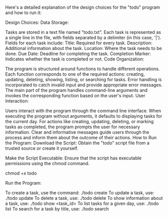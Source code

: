 Here's a detailed explanation of the design choices for the "todo" program and how to run it:

Design Choices:
Data Storage:

Tasks are stored in a text file named "todo.txt".
Each task is represented as a single line in the file, with fields separated by a delimiter (in this case, '|').
Fields for each task include:
Title: Required for every task.
Description: Additional information about the task.
Location: Where the task needs to be done.
Due Date: Deadline for completing the task.
Completion Marker: Indicates whether the task is completed or not.
Code Organization:

The program is structured around functions to handle different operations.
Each function corresponds to one of the required actions: creating, updating, deleting, showing, listing, or searching for tasks.
Error handling is incorporated to catch invalid input and provide appropriate error messages.
The main part of the program handles command-line arguments and invokes the corresponding function based on the user's input.
User Interaction:

Users interact with the program through the command line interface.
When executing the program without arguments, it defaults to displaying tasks for the current day.
For actions like creating, updating, deleting, or marking tasks as completed, the program prompts the user for necessary information.
Clear and informative messages guide users through the process and inform them about the outcome of their actions.
How to Run the Program:
Download the Script: Obtain the "todo" script file from a trusted source or create it yourself.

Make the Script Executable: Ensure that the script has executable permissions using the chmod command.

chmod +x todo


Run the Program:

To create a task, use the command:
./todo create
To update a task, use:
./todo update
To delete a task, use:
./todo delete
To show information about a task, use:
./todo show <task_id>
To list tasks for a given day, use:
./todo list <date>
To search for a task by title, use:
./todo search <title>
If you run the program without any arguments, it will display completed and uncompleted tasks for the current day.

Follow the Prompts: Provide the required information as prompted by the program, such as task details or task IDs.

Review Results: After each action, review the output to ensure that tasks were created, updated, deleted, or listed as expected.

Summary:
The "todo" program offers a convenient way to manage tasks with various functionalities. By storing tasks in a text file and providing a set of actions to manipulate them, users can efficiently organize their tasks from the command line. With clear prompts and error messages, users can interact with the program seamlessly to accomplish their task management needs.








